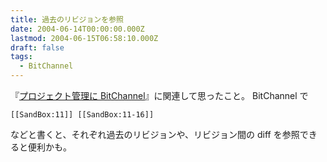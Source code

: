 ```yaml
---
title: 過去のリビジョンを参照
date: 2004-06-14T00:00:00.000Z
lastmod: 2004-06-15T06:58:10.000Z
draft: false
tags:
  - BitChannel
---
```


『[プロジェクト管理に BitChannel](/posts/20040611/p01)』に関連して思ったこと。 BitChannel で

```
[[SandBox:11]] [[SandBox:11-16]]
```

などと書くと、それぞれ過去のリビジョンや、リビジョン間の diff を参照できると便利かも。
